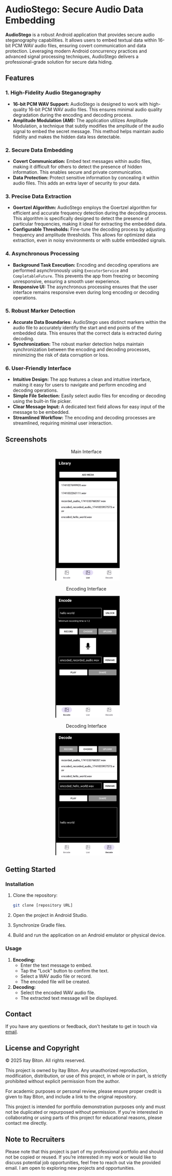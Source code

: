# AudioStego: Secure Audio Data Embedding

**AudioStego** is a robust Android application that provides secure audio steganography capabilities. It allows users to embed textual data within 16-bit PCM WAV audio files, ensuring covert communication and data protection. Leveraging modern Android concurrency practices and advanced signal processing techniques, AudioStego delivers a professional-grade solution for secure data hiding.

## Features

### 1. High-Fidelity Audio Steganography
- **16-bit PCM WAV Support:** AudioStego is designed to work with high-quality 16-bit PCM WAV audio files. This ensures minimal audio quality degradation during the encoding and decoding process.
- **Amplitude Modulation (AM):** The application utilizes Amplitude Modulation, a technique that subtly modifies the amplitude of the audio signal to embed the secret message. This method helps maintain audio fidelity and makes the hidden data less detectable.

### 2. Secure Data Embedding
- **Covert Communication:** Embed text messages within audio files, making it difficult for others to detect the presence of hidden information. This enables secure and private communication.
- **Data Protection:** Protect sensitive information by concealing it within audio files. This adds an extra layer of security to your data.

### 3. Precise Data Extraction
- **Goertzel Algorithm:** AudioStego employs the Goertzel algorithm for efficient and accurate frequency detection during the decoding process. This algorithm is specifically designed to detect the presence of particular frequencies, making it ideal for extracting the embedded data.
- **Configurable Thresholds:** Fine-tune the decoding process by adjusting frequency and amplitude thresholds. This allows for optimized data extraction, even in noisy environments or with subtle embedded signals.

### 4. Asynchronous Processing
- **Background Task Execution:** Encoding and decoding operations are performed asynchronously using `ExecutorService` and `CompletableFuture`. This prevents the app from freezing or becoming unresponsive, ensuring a smooth user experience.
- **Responsive UI:** The asynchronous processing ensures that the user interface remains responsive even during long encoding or decoding operations.

### 5. Robust Marker Detection
- **Accurate Data Boundaries:** AudioStego uses distinct markers within the audio file to accurately identify the start and end points of the embedded data. This ensures that the correct data is extracted during decoding.
- **Synchronization:** The robust marker detection helps maintain synchronization between the encoding and decoding processes, minimizing the risk of data corruption or loss.

### 6. User-Friendly Interface
- **Intuitive Design:** The app features a clean and intuitive interface, making it easy for users to navigate and perform encoding and decoding operations.
- **Simple File Selection:** Easily select audio files for encoding or decoding using the built-in file picker.
- **Clear Message Input:** A dedicated text field allows for easy input of the message to be embedded.
- **Streamlined Workflow:** The encoding and decoding processes are streamlined, requiring minimal user interaction.


## Screenshots

<p align="center">Main Interface</p>
<p align="center">
   <img src="./Screenshots/Main_Screen.png" alt="Main Screen" width="200"/> 
</p>

<p align="center">Encoding Interface</p>
<p align="center">
   <img src="./Screenshots/Encoding_Screen.png" alt="Encoding Screen" width="200"/> 
</p>

<p align="center">Decoding Interface</p>
<p align="center">
   <img src="./Screenshots/Decoding_Screen.png" alt="Decoding Screen" width="200"/> 
</p>


## Getting Started

### Installation

1.  Clone the repository:

    ```bash
    git clone [repository URL]
    ```

2.  Open the project in Android Studio.

3.  Synchronize Gradle files.

4.  Build and run the application on an Android emulator or physical device.

### Usage

1.  **Encoding:**
    * Enter the text message to embed.
    * Tap the "Lock" button to confirm the text.
    * Select a WAV audio file or record.
    * The encoded file will be created.
2.  **Decoding:**
    * Select the encoded WAV audio file.
    * The extracted text message will be displayed.

## Contact

If you have any questions or feedback, don't hesitate to get in touch via [email](mailto:itaybit10@gmail.com).


## License and Copyright

© 2025 Itay Biton. All rights reserved.

This project is owned by Itay Biton. Any unauthorized reproduction, modification, distribution, or use of this project, in whole or in part, is strictly prohibited without explicit permission from the author.

For academic purposes or personal review, please ensure proper credit is given to Itay Biton, and include a link to the original repository.

This project is intended for portfolio demonstration purposes only and must not be duplicated or repurposed without permission. If you're interested in collaborating or using parts of this project for educational reasons, please contact me directly.


## Note to Recruiters

Please note that this project is part of my professional portfolio and should not be copied or reused. If you’re interested in my work or would like to discuss potential job opportunities, feel free to reach out via the provided email. I am open to exploring new projects and opportunities.
